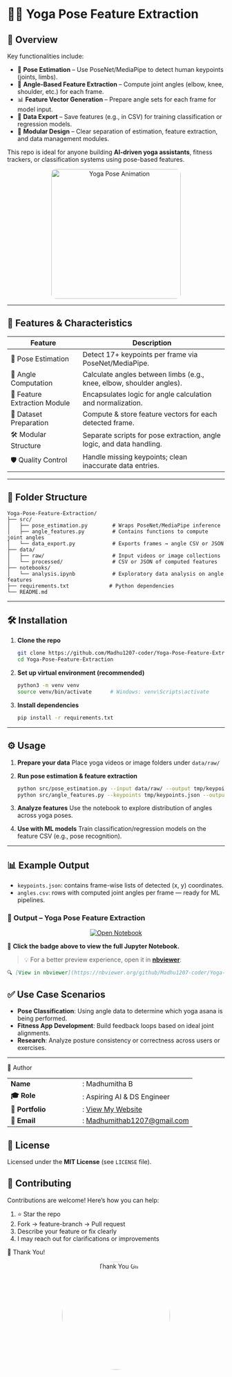 
# 🧘‍♀️ Yoga Pose Feature Extraction

## 📄 Overview

Key functionalities include:

* 🤖 **Pose Estimation** – Use PoseNet/MediaPipe to detect human keypoints (joints, limbs).
* 📐 **Angle-Based Feature Extraction** – Compute joint angles (elbow, knee, shoulder, etc.) for each frame.
* 📊 **Feature Vector Generation** – Prepare angle sets for each frame for model input.
* 💾 **Data Export** – Save features (e.g., in CSV) for training classification or regression models.
* 🧩 **Modular Design** – Clear separation of estimation, feature extraction, and data management modules.

This repo is ideal for anyone building **AI-driven yoga assistants**, fitness trackers, or classification systems using pose-based features.
<p align="center">
  <img src="https://static1.squarespace.com/static/61d3cc4a960d41134f9099d7/61dcce661002a946fb3df95e/61dcce7d1002a946fb3e5d34/1651563384845/tumblr_inline_nzgp24WS8P1rjic88_500.gif?format=1500w" 
       alt="Yoga Pose Animation" 
       width="300" 
       style="border-radius: 10px;" />
</p>


---

## 🚀 Features & Characteristics

| Feature                      | Description                                                           |
| ---------------------------- | --------------------------------------------------------------------- |
| 🎯 Pose Estimation           | Detect 17+ keypoints per frame via PoseNet/MediaPipe.                 |
| 📐 Angle Computation         | Calculate angles between limbs (e.g., knee, elbow, shoulder angles).  |
| 🧠 Feature Extraction Module | Encapsulates logic for angle calculation and normalization.           |
| 📂 Dataset Preparation       | Compute & store feature vectors for each detected frame.              |
| 🛠️ Modular Structure        | Separate scripts for pose extraction, angle logic, and data handling. |
| 🛡 Quality Control           | Handle missing keypoints; clean inaccurate data entries.              |

---

## 📁 Folder Structure

```plaintext
Yoga‑Pose‑Feature‑Extraction/
├── src/
│   ├── pose_estimation.py        # Wraps PoseNet/MediaPipe inference
│   ├── angle_features.py         # Contains functions to compute joint angles
│   └── data_export.py            # Exports frames → angle CSV or JSON
├── data/
│   ├── raw/                      # Input videos or image collections
│   └── processed/                # CSV or JSON of computed features
├── notebooks/
│   └── analysis.ipynb            # Exploratory data analysis on angle features
├── requirements.txt             # Python dependencies
└── README.md
```

---

## 🛠️ Installation

1. **Clone the repo**

   ```bash
   git clone https://github.com/Madhu1207-coder/Yoga-Pose-Feature-Extraction.git
   cd Yoga-Pose-Feature-Extraction
   ```

2. **Set up virtual environment (recommended)**

   ```bash
   python3 -m venv venv
   source venv/bin/activate      # Windows: venv\Scripts\activate
   ```

3. **Install dependencies**

   ```bash
   pip install -r requirements.txt
   ```

---

## ⚙️ Usage

1. **Prepare your data**
   Place yoga videos or image folders under `data/raw/`

2. **Run pose estimation & feature extraction**

   ```bash
   python src/pose_estimation.py --input data/raw/ --output tmp/keypoints.json
   python src/angle_features.py --keypoints tmp/keypoints.json --output data/processed/angles.csv
   ```

3. **Analyze features**
   Use the notebook to explore distribution of angles across yoga poses.

4. **Use with ML models**
   Train classification/regression models on the feature CSV (e.g., pose recognition).

---

## 📊 Example Output

* `keypoints.json`: contains frame-wise lists of detected (x, y) coordinates.
* `angles.csv`: rows with computed joint angles per frame — ready for ML pipelines.


### 📓 Output – Yoga Pose Feature Extraction

<p align="center">
  <a href="https://github.com/Madhu1207-coder/Yoga-Pose-Feature-Extraction/blob/main/yoga%20pose/yoga-pose-feature-extraction.ipynb">
    <img src="https://img.shields.io/badge/Open%20Notebook-Yoga%20Pose%20Feature%20Extraction-blue?style=for-the-badge&logo=jupyter" alt="Open Notebook">
  </a>
</p>

📘 **Click the badge above to view the full Jupyter Notebook.**

> 💡 For a better preview experience, open it in **[nbviewer](https://nbviewer.org/)**:

```markdown
🔍 [View in nbviewer](https://nbviewer.org/github/Madhu1207-coder/Yoga-Pose-Feature-Extraction/blob/main/yoga%20pose/yoga-pose-feature-extraction.ipynb)
```


## ✅ Use Case Scenarios

* **Pose Classification**: Using angle data to determine which yoga asana is being performed.
* **Fitness App Development**: Build feedback loops based on ideal joint alignments.
* **Research**: Analyze posture consistency or correctness across users or exercises.

---

📄 Author
<table> <tr> <td width="150"><strong>Name</strong></td> <td>: Madhumitha B</td> </tr> <tr> <td><strong>🎓 Role</strong></td> <td>: Aspiring AI & DS Engineer</td> </tr> <tr> <td><strong>🔗 Portfolio</strong></td> <td>: <a href="https://sites.google.com/view/madhumitha-b/project-page" target="_blank">View My Website</a></td> </tr> <tr> <td><strong>📧 Email</strong></td> <td>: <a href="mailto:Madhumithab1207@gmail.com">Madhumithab1207@gmail.com</a></td> </tr> </table>



## 📜 License

Licensed under the **MIT License** (see `LICENSE` file).



## 🌟 Contributing

Contributions are welcome! Here’s how you can help:

1. ⭐ Star the repo
2. Fork → feature-branch → Pull request
3. Describe your feature or fix clearly
4. I may reach out for clarifications or improvements

🙏 Thank You!
<p align="center"> <img src="https://mir-s3-cdn-cf.behance.net/project_modules/fs/a2418f60390643.5a4b910e63f83.gif" width="250" style="border-radius: 50%;" alt="Thank You GIF"/> </p>


